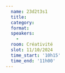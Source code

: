 ```yaml
---
  name: 23d2t3s1
  title: 
  category: 
  format: 
  speakers: 
    - 
  room: Créativité
  slot: 11/10/2024
  time_start: '10h15'
  time_end: '11h00'
---
```


